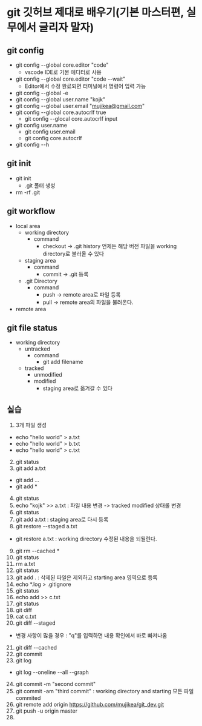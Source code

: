 # git 깃허브 제대로 배우기(기본 마스터편, 실무에서 글리자 말자)

## git config
* git config --global core.editor "code"
  * vscode IDE로 기본 에디터로 사용
* git config --global core.editor "code --wait"
  * Editor에서 수정 완료되면 터미널에서 명령어 입력 가능
* git config --global -e
* git config --global user.name "kojk"
* git config --global user.email "mujikea@gmail.com"
* git config --global core.autocrlf true
  * git config --glocal core.autocrlf input
* git config user.name
  * git config user.email
  * git config core.autocrlf
* git config --h
## git init
* git init 
  * .git 폴터 생성
* rm -rf .git
## git workflow 
* local area
  * working directory
    * command 
      * checkout -> .git history 언제든 해당 버전 파일을 working directory로 불러올 수 있다 
  * staging area
    * command 
      * commit -> .git 등록
  * .git Directory
    * command
      * push -> remote area로 파일 등록
      * pull -> remote area의 파일을 불러온다.
* remote area
## git file status
* working directory
  * untracked
    * command
      * git add filename
  * tracked
    * unmodified
    * modified
      * staging area로 옮겨갈 수 있다
## 실습
1. 3개 파일 생성
  * echo "hello world" > a.txt
  * echo "hello world" > b.txt
  * echo "hello world" > c.txt
2. git status
3. git add a.txt
  * git add <filename>...
  * git add *
4. git status
5. echo "kojk" >> a.txt : 파일 내용 변경 -> tracked modified 상태롤 변경
6. git status
7. git add a.txt : staging area로 다시 등록
8. git restore --staged a.txt
  * git restore a.txt : working directory 수정된 내용을 되될린다.
9.  git rm --cached *
10. git status
11. rm a.txt
12. git status
13. git add . : 삭제된 파일은 제외하고 starting area 영역으로 등록
14. echo *.log > .gitignore
15. git status
16. echo add >> c.txt
17. git status
18. git diff
19. cat c.txt
20. git diff --staged
  *  변경 사항이 많을 경우 : "q"를 입력하면 내용 확인에서 바로 빠져나옴
21.  git diff --cached
22.  git commit
23.  git log
  * git log --oneline --all --graph
24.  git commit -m "second commit"
25.  git commit -am "third commit" : working directory and starting 모든 파일 commited
26.  git remote add origin https://github.com/mujikea/git_dev.git
27.  git push -u origin master
28.  